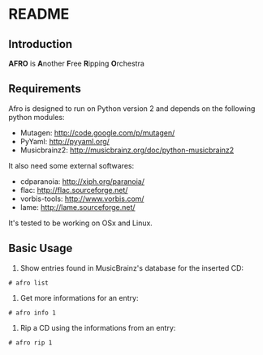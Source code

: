README
======

Introduction
------------

**AFRO** is **A**nother **F**ree **R**ipping **O**rchestra

Requirements
------------

Afro is designed to run on Python version 2 and depends on the following python modules:

 - Mutagen: http://code.google.com/p/mutagen/
 - PyYaml: http://pyyaml.org/
 - Musicbrainz2: http://musicbrainz.org/doc/python-musicbrainz2

It also need some external softwares:

 - cdparanoia: http://xiph.org/paranoia/
 - flac: http://flac.sourceforge.net/
 - vorbis-tools: http://www.vorbis.com/
 - lame: http://lame.sourceforge.net/

It's tested to be working on OSx and Linux.

Basic Usage
-----------

 1. Show entries found in MusicBrainz's database for the inserted CD:
 
 `# afro list`
 
 1. Get more informations for an entry:
 
 `# afro info 1`
 
 1. Rip a CD using the informations from an entry:
 
 `# afro rip 1`

